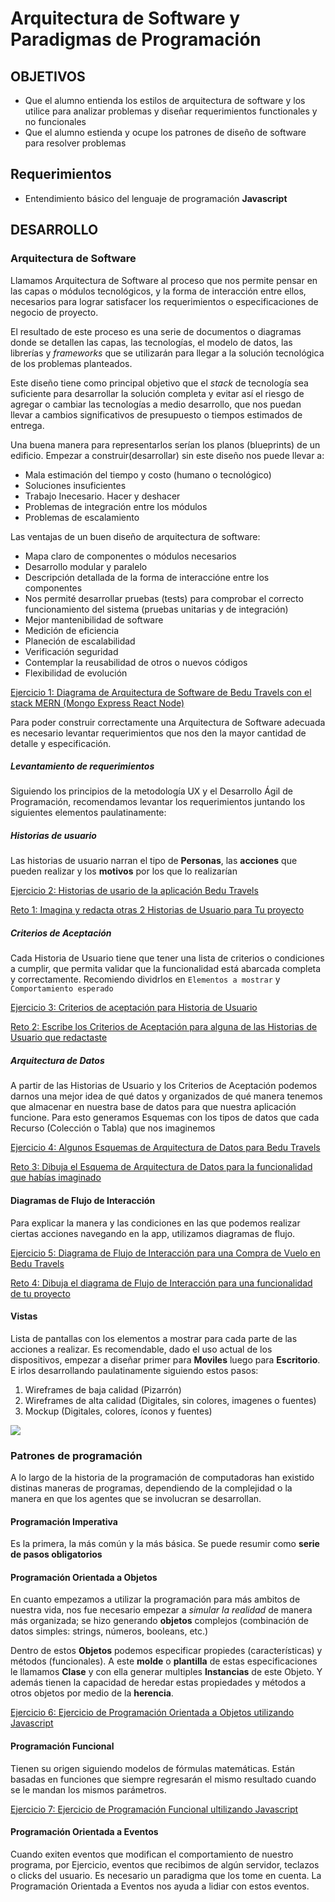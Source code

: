 # Arquitectura de Software y Paradigmas de Programación

## OBJETIVOS

- Que el alumno entienda los estilos de arquitectura de software y los utilice para analizar problemas y diseñar requerimientos functionales y no funcionales
- Que el alumno estienda y ocupe los patrones de diseño de software para resolver problemas

## Requerimientos

- Entendimiento básico del lenguaje de programación **Javascript**

## DESARROLLO

### Arquitectura de Software

Llamamos Arquitectura de Software al proceso que nos permite pensar en las capas o módulos tecnológicos, y la forma de interacción entre ellos, necesarios para lograr satisfacer los requerimientos o especificaciones de negocio de proyecto.

El resultado de este proceso es una serie de documentos o diagramas donde se detallen las capas, las tecnologías, el modelo de datos, las librerías y _frameworks_ que se utilizarán para llegar a la solución tecnológica de los problemas planteados. 

Este diseño tiene como principal objetivo que el _stack_ de tecnología sea suficiente para desarrollar la solución completa y evitar así el riesgo de agregar o cambiar las tecnologías a medio desarrollo, que nos puedan llevar a cambios significativos de presupuesto o tiempos estimados de entrega. 

Una buena manera para representarlos serían los planos (blueprints) de un edificio. Empezar a construir(desarrollar) sin este diseño nos puede llevar a:
- Mala estimación del tiempo y costo (humano o tecnológico)
- Soluciones insuficientes
- Trabajo Inecesario. Hacer y deshacer
- Problemas de integración entre los módulos
- Problemas de escalamiento

Las ventajas de un buen diseño de arquitectura de software:
- Mapa claro de componentes o módulos necesarios
- Desarrollo modular y paralelo
- Descripción detallada de la forma de interaccióne entre los componentes
- Nos permité desarrollar pruebas (tests) para comprobar el correcto funcionamiento del sistema (pruebas unitarias y de integración)
- Mejor mantenibilidad de software
- Medición de eficiencia
- Planeción de escalabilidad
- Verificación seguridad
- Contemplar la reusabilidad de otros o nuevos códigos
- Flexibilidad de evolución

[Ejercicio 1: Diagrama de Arquitectura de Software de Bedu Travels con el stack MERN (Mongo Express React Node)](./Ejercicio-01/)

Para poder construir correctamente una Arquitectura de Software adecuada es necesario levantar requerimientos que nos den la mayor cantidad de detalle y especificación. 

##### Levantamiento de requerimientos

Siguiendo los principios de la metodología UX y el Desarrollo Ágil de Programación, recomendamos levantar los requerimientos juntando los siguientes elementos paulatinamente:

##### Historias de usuario

Las historias de usuario narran el tipo de **Personas**, las **acciones** que pueden realizar y los **motivos** por los que lo realizarían

[Ejercicio 2: Historias de usario de la aplicación Bedu Travels](./Ejercicio-02/)

[Reto 1: Imagina y redacta otras 2 Historias de Usuario para Tu proyecto](./Reto-01/)

##### Criterios de Aceptación

Cada Historia de Usuario tiene que tener una lista de criterios o condiciones a cumplir, que permita validar que la funcionalidad está abarcada completa y correctamente. Recomiendo dividrlos en `Elementos a mostrar` y `Comportamiento esperado`

[Ejercicio 3: Criterios de aceptación para Historia de Usuario](./Ejercicio-03/)

[Reto 2: Escribe los Criterios de Aceptación para alguna de las Historias de Usuario que redactaste](./Ejercicio-03/)

##### Arquitectura de Datos

A partir de las Historias de Usuario y los Criterios de Aceptación podemos darnos una mejor idea de qué datos y organizados de qué manera tenemos que almacenar en nuestra base de datos para que nuestra aplicación funcione. Para esto generamos Esquemas con los tipos de datos que cada Recurso (Colección o Tabla) que nos imaginemos

[Ejercicio 4: Algunos Esquemas de Arquitectura de Datos para Bedu Travels](./Ejercicio-04/)

[Reto 3: Dibuja el Esquema de Arquitectura de Datos para la funcionalidad que habías imaginado](./Reto-03/)

#### Diagramas de Flujo de Interacción

Para explicar la manera y las condiciones en las que podemos realizar ciertas acciones navegando en la app, utilizamos diagramas de flujo.

[Ejercicio 5: Diagrama de Flujo de Interacción para una Compra de Vuelo en Bedu Travels](./Ejercicio-05/)

[Reto 4: Dibuja el diagrama de Flujo de Interacción para una funcionalidad de tu proyecto](./Reto-04/)


#### Vistas

Lista de pantallas con los elementos a mostrar para cada parte de las acciones a realizar. Es recomendable, dado el uso actual de los dispositivos, empezar a diseñar primer para **Moviles** luego para **Escritorio**. E irlos desarrollando paulatinamente siguiendo estos pasos:

1. Wireframes de baja calidad (Pizarrón)
2. Wireframes de alta calidad (Digitales, sin colores, imagenes o fuentes) 
3. Mockup (Digitales, colores, íconos y fuentes) 

![](https://mentormate.com/wp-content/uploads/2018/05/all-wireframes-1030x585.jpg)


### Patrones de programación

A lo largo de la historia de la programación de computadoras han existido distinas maneras de programas, dependiendo de la complejidad o la manera en que los agentes que se involucran se desarrollan.

#### Programación Imperativa

Es la primera, la más común y la más básica. Se puede resumir como **serie de pasos obligatorios**

#### Programación Orientada a Objetos

En cuanto empezamos a utilizar la programación para más ambitos de nuestra vida, nos fue necesario empezar a _simular la realidad_ de manera más organizada; se hizo generando **objetos** complejos (combinación de datos simples: strings, números, booleans, etc.)

Dentro de estos **Objetos** podemos especificar propiedes (características) y métodos (funcionales). A este __molde__ o __plantilla__ de estas especificaciones le llamamos **Clase** y con ella generar multiples **Instancias** de este Objeto.  Y además tienen la capacidad de heredar estas propiedades y métodos a otros objetos por medio de la **herencia**.

[Ejercicio 6: Ejercicio de Programación Orientada a Objetos utilizando Javascript ](./Ejercicio-06/)

#### Programación Funcional

Tienen su origen siguiendo modelos de fórmulas matemáticas. Están basadas en funciones que siempre regresarán el mismo resultado cuando se le mandan los mismos parámetros.

[Ejercicio 7: Ejercicio de Programación Funcional ultilizando Javascript](./Ejercicio-07/)

#### Programación Orientada a Eventos

Cuando exiten eventos que modifican el comportamiento de nuestro programa, por Ejercicio, eventos que recibimos de algún servidor, teclazos o clicks del usuario. Es necesario un paradigma que los tome en cuenta. La Programación Orientada a Eventos nos ayuda a lidiar con estos eventos. 